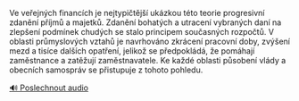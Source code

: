 
Ve veřejných financích je nejtypičtější ukázkou této teorie progresivní zdanění příjmů a majetků. Zdanění bohatých a utracení vybraných daní na zlepšení podmínek chudých se stalo principem současných rozpočtů. V oblasti průmyslových vztahů je navrhováno zkrácení pracovní doby, zvýšení mezd a tisíce dalších opatření, jelikož se předpokládá, že pomáhají zaměstnance a zatěžují zaměstnavatele. Ke každé oblasti působení vlády a obecních samospráv se přistupuje z tohoto pohledu.

[🔊 Poslechnout audio](/data/7-paragraphs/audio/chapter_167/para_011-Ve-veejnch-financch-je-nejtypitj-ukzkou-t.mp3)
